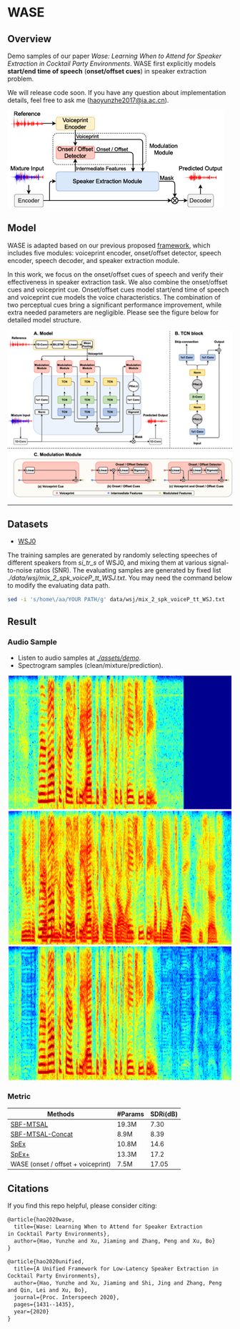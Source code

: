 # WASE

## Overview

Demo samples of our paper *Wase: Learning When to Attend for Speaker Extraction in Cocktail Party Environments*. WASE first explicitly models **start/end time of speech** (**onset/offset cues**) in speaker extraction problem.

We will release code soon. If you have any question about implementation details, feel free to ask me (haoyunzhe2017@ia.ac.cn).

![](./assets/framework.png)

## Model

WASE is adapted based on our previous proposed [framework](http://www.interspeech2020.org/uploadfile/pdf/Mon-3-11-6.pdf), which includes five modules: voiceprint encoder, onset/offset detector, speech encoder, speech decoder, and speaker extraction module.

In this work, we focus on the onset/offset cues of speech and verify their effectiveness in speaker extraction task. We also combine the onset/offset cues and voiceprint cue. Onset/offset
cues model start/end time of speech and voiceprint cue models the
voice characteristics. The combination of two perceptual cues bring a significant performance improvement, while extra needed parameters are negligible. Please see the figure below for detailed model structure.

![](./assets/model.png)
***************************************************************

## Datasets
* [WSJ0](https://catalog.ldc.upenn.edu/LDC93S6A)

The training samples are generated by randomly selecting speeches of different speakers from *si_tr_s* of WSJ0, and mixing them at various signal-to-noise ratios (SNR). The evaluating samples are generated by fixed list *./data/wsj/mix_2_spk_voiceP_tt_WSJ.txt*. 
You may need the command below to modify the evaluating data path.
```bash
sed -i 's/home\/aa/YOUR PATH/g' data/wsj/mix_2_spk_voiceP_tt_WSJ.txt
```

## Result

### Audio Sample

<!-- - Listen to audio sample at webpage: http://swpark.me/voicefilter/ -->
- Listen to audio samples at [*./assets/demo*](./assets/demo).
- Spectrogram samples (clean/mixture/prediction).
<div  align="center">    
<img src="./assets/demo/fm_mf/0_None1_clean.png" width = 500 height = 300 />
<img src="./assets/demo/fm_mf/0_None1_noisy.png" width = 500 height = 300 />
<img src="./assets/demo/fm_mf/0_None1_pre.png" width = 500 height = 300 />
</div>

### Metric

| Methods             | #Params | SDRi(dB) |
| ---------------------- | ----- | ---- |
| [SBF-MTSAL](https://ieeexplore.ieee.org/document/8683874)   |  19.3M  |  7.30 |
| [SBF-MTSAL-Concat](https://ieeexplore.ieee.org/document/8683874)      | 8.9M  | 8.39 |
| [SpEx](https://ieeexplore.ieee.org/document/9067003)      | 10.8M  | 14.6 |
| [SpEx+](https://arxiv.org/abs/2005.04686)      | 13.3M  | 17.2 |
| WASE (onset / offset + voiceprint)      | 7.5M   | 17.05 |


## Citations

If you find this repo helpful, please consider citing:

```
@article{hao2020wase,
  title={Wase: Learning When to Attend for Speaker Extraction
in Cocktail Party Environments},
  author={Hao, Yunzhe and Xu, Jiaming and Zhang, Peng and Xu, Bo}
}
```

```
@article{hao2020unified,
  title={A Unified Framework for Low-Latency Speaker Extraction in Cocktail Party Environments},
  author={Hao, Yunzhe and Xu, Jiaming and Shi, Jing and Zhang, Peng and Qin, Lei and Xu, Bo},
  journal={Proc. Interspeech 2020},
  pages={1431--1435},
  year={2020}
}
```
